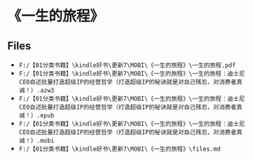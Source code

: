 # 《一生的旅程》

## Files

- `F:/【01分类书籍】\kindle好书\更新7\MOBI\《一生的旅程》\一生的旅程.pdf`
- `F:/【01分类书籍】\kindle好书\更新7\MOBI\《一生的旅程》\一生的旅程：迪士尼CEO自述批量打造超级IP的经营哲学（打造超级IP的秘诀就是对自己残忍，对消费者真诚！）.azw3`
- `F:/【01分类书籍】\kindle好书\更新7\MOBI\《一生的旅程》\一生的旅程：迪士尼CEO自述批量打造超级IP的经营哲学（打造超级IP的秘诀就是对自己残忍，对消费者真诚！）.epub`
- `F:/【01分类书籍】\kindle好书\更新7\MOBI\《一生的旅程》\一生的旅程：迪士尼CEO自述批量打造超级IP的经营哲学（打造超级IP的秘诀就是对自己残忍，对消费者真诚！）.mobi`
- `F:/【01分类书籍】\kindle好书\更新7\MOBI\《一生的旅程》\files.md`
